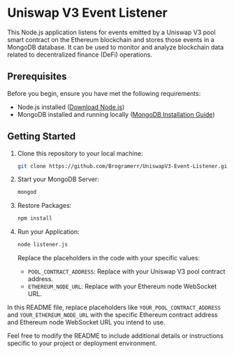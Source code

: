 # Uniswap V3 Event Listener

This Node.js application listens for events emitted by a Uniswap V3 pool smart contract on the Ethereum blockchain and stores those events in a MongoDB database. It can be used to monitor and analyze blockchain data related to decentralized finance (DeFi) operations.

## Prerequisites

Before you begin, ensure you have met the following requirements:

-   Node.js installed ([Download Node.js](https://nodejs.org/))
-   MongoDB installed and running locally ([MongoDB Installation Guide](https://docs.mongodb.com/manual/installation/))

## Getting Started

1. Clone this repository to your local machine:

    ```bash
    git clone https://github.com/Brogramerr/UniswapV3-Event-Listener.git
    ```

2. Start your MongoDB Server:

    ```bash
    mongod
    ```

3. Restore Packages:

    ```bash
    npm install
    ```

4. Run your Application:

    ```bash
    node listener.js
    ```

    Replace the placeholders in the code with your specific values:

    - `POOL_CONTRACT_ADDRESS`: Replace with your Uniswap V3 pool contract address.
    - `ETHEREUM_NODE_URL`: Replace with your Ethereum node WebSocket URL.

In this README file, replace placeholders like `YOUR_POOL_CONTRACT_ADDRESS` and `YOUR_ETHEREUM_NODE_URL` with the specific Ethereum contract address and Ethereum node WebSocket URL you intend to use.

Feel free to modify the README to include additional details or instructions specific to your project or deployment environment.
